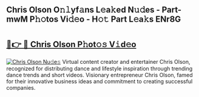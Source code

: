 ## Chris Olson O𝚗𝚕yf𝚊ns L𝚎a𝚔ed N𝚞𝚍es - Part-mwM P𝚑𝚘tos Vi𝚍𝚎o - H𝚘𝚝 Part L𝚎a𝚔s ENr8G

# <h2><a href="http://kf86xvj.oniu.top/?m=Chris+Olson">🔗👉 🔴 Chris Olson P𝚑ot𝚘𝚜 V𝚒d𝚎o</a></h2>

[![Chris Olson Nu𝚍e𝚜](https://i.imgur.com/0qMVB7G.gif)](http://kf86xvj.oniu.top/?m=Chris+Olson)
Virtual content creator and entertainer Chris Olson, recognized for distributing dance and lifestyle inspiration through trending dance trends and short videos. Visionary entrepreneur Chris Olson, famed for their innovative business ideas and commitment to creating successful companies.  
